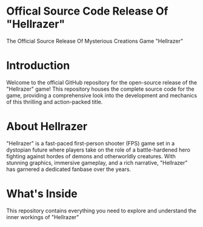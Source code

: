 # Offical Source Code Release Of "Hellrazer"
The Official Source Release Of Mysterious Creations Game "Hellrazer"

# Introduction 
Welcome to the official GitHub repository for the open-source release of the "Hellrazer" game! This repository houses the complete source code for the game, providing a comprehensive look into the development and mechanics of this thrilling and action-packed title.

# About Hellrazer

"Hellrazer" is a fast-paced first-person shooter (FPS) game set in a dystopian future where players take on the role of a battle-hardened hero fighting against hordes of demons and otherworldly creatures. With stunning graphics, immersive gameplay, and a rich narrative, "Hellrazer" has garnered a dedicated fanbase over the years.

# What's Inside

This repository contains everything you need to explore and understand the inner workings of "Hellrazer"
